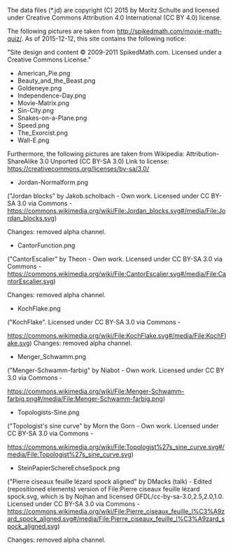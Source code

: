The data files (*.jd) are copyright (C) 2015 by Moritz Schulte and
licensed under Creative Commons Attribution 4.0 International (CC BY
4.0) license.

The following pictures are taken from
http://spikedmath.com/movie-math-quiz/. As of 2015-12-12, this site
contains the following notice:

  "Site design and content © 2009-2011 SpikedMath.com. Licensed under
   a Creative Commons License."

* American_Pie.png
* Beauty_and_the_Beast.png
* Goldeneye.png
* Independence-Day.png
* Movie-Matrix.png
* Sin-City.png
* Snakes-on-a-Plane.png
* Speed.png
* The_Exorcist.png
* Wall-E.png

Furthermore, the following pictures are taken from Wikipedia:
Attribution-ShareAlike 3.0 Unported (CC BY-SA 3.0)
Link to license: https://creativecommons.org/licenses/by-sa/3.0/

* Jordan-Normalform.png

("Jordan blocks" by Jakob.scholbach - Own work. Licensed under CC
BY-SA 3.0 via Commons -
https://commons.wikimedia.org/wiki/File:Jordan_blocks.svg#/media/File:Jordan_blocks.svg)

Changes: removed alpha channel.

* CantorFunction.png

("CantorEscalier" by Theon - Own work. Licensed under CC BY-SA 3.0 via
Commons -
https://commons.wikimedia.org/wiki/File:CantorEscalier.svg#/media/File:CantorEscalier.svg)

Changes: removed alpha channel.

* KochFlake.png

("KochFlake". Licensed under CC BY-SA 3.0 via Commons -

https://commons.wikimedia.org/wiki/File:KochFlake.svg#/media/File:KochFlake.svg)
Changes: removed alpha channel.

* Menger_Schwamm.png

("Menger-Schwamm-farbig" by Niabot - Own work. Licensed under CC BY
3.0 via Commons -

https://commons.wikimedia.org/wiki/File:Menger-Schwamm-farbig.png#/media/File:Menger-Schwamm-farbig.png)

* Topologists-Sine.png

("Topologist's sine curve" by Morn the Gorn - Own work. Licensed under
CC BY-SA 3.0 via Commons -

https://commons.wikimedia.org/wiki/File:Topologist%27s_sine_curve.svg#/media/File:Topologist%27s_sine_curve.svg)

* SteinPapierSchereEchseSpock.png

("Pierre ciseaux feuille lézard spock aligned" by DMacks (talk) -
Edited (repositioned elements) version of File:Pierre ciseaux feuille
lézard spock.svg, which is by Nojhan and licensed
GFDL/cc-by-sa-3.0,2.5,2.0,1.0. Licensed under CC BY-SA 3.0 via
Commons -
https://commons.wikimedia.org/wiki/File:Pierre_ciseaux_feuille_l%C3%A9zard_spock_aligned.svg#/media/File:Pierre_ciseaux_feuille_l%C3%A9zard_spock_aligned.svg)

Changes: removed alpha channel.
